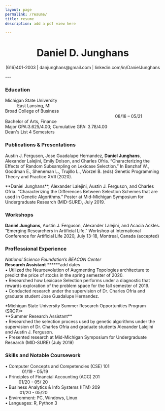 ```yaml
---
layout: page
permalink: /resume/
title: resume
description: add a pdf view here

---
```


<h1 style="text-align: center;"><font size="+3"> Daniel D. Junghans </font></h1>
<p style="text-align: center;">(616)401-2003 | danjunghans@gmail.com | linkedin.com/in/DanielJunghans</p>
---

### Education
Michigan State University     &emsp; &emsp; &emsp; &emsp; &emsp; &emsp; &emsp; &emsp; &emsp; &emsp; &emsp; &emsp; &emsp; &emsp; &emsp; &emsp; &emsp; &emsp;&emsp;&ensp;     East Lansing, MI    
Broad College of Business &emsp;&emsp;&emsp;&emsp;&emsp;&emsp;&emsp;&emsp;&emsp;&emsp;&emsp;&emsp;&emsp;&emsp;&emsp;&emsp;&emsp;&emsp;&emsp;&emsp;&emsp;&emsp;&emsp;&ensp;&ensp;&ensp;&emsp;08/18 – 05/21  
Bachelor of Arts, Finance <br />
Major GPA:3.625/4.00; Cumulative GPA: 3.78/4.00 <br />
Dean's List 4 Semesters                                   
### Publications & Presentations
Austin J. Ferguson, Jose Guadalupe Hernandez, **Daniel Junghans**, Alexander Lalejini, Emily Dolson, and Charles Ofria. “Characterizing the Effects of Random Subsampling on Lexicase Selection.” In Banzhaf W., Goodman E., Sheneman L., Trujillo L., Worzel B. (eds) Genetic Programming Theory and Practice XVII (2020).
<p></p> 
**Daniel Junghans**, Alexander Lalejini, Austin J. Ferguson, and Charles Ofria. “Characterizing the Differences Between Selection Schemes that are used in Genetic Algorithms.” Poster at Mid-Michigan Symposium for Undergraduate Research (MID-SURE), July 2019.

### Workshops
**Daniel Junghans**, Austin J. Ferguson, Alexander Lalejini, and Acacia Ackles. “Emerging Researchers in Artificial Life.” Workshop at International Conference for Artificial Life 2020, July 13-18, Montreal, Canada (accepted)
### Proffessional Experience
*National Science Foundation’s BEACON Center* <br />
**Research Assistant**   ******add dates  <br /> 
•	Utilized the Neuroevolution of Augmenting Topologies architecture to predict the price of stocks in the spring semester of 2020.                                                                                  
•	Researched how Lexicase Selection performs under a diagnostic that rewards exploration of the problem space for the fall semester of 2019. <br />
•	Conducted research under the supervision of Dr. Charles Ofria and graduate student Jose Guadalupe Hernandez.
<p></p>
*Michigan State University Summer Research Opportunities Program (SROP)* <br />
**Summer Research Assistant** <br />
•	Researched the selection process used by genetic algorithms under the supervision of Dr. Charles Ofria and graduate students Alexander Lalejini and Austin J. Ferguson. <br />
•	Presented research at Mid-Michigan Symposium for Undergraduate Research (MID-SURE) (July 2019)

### Skills and Notable Coursework <br />
•	Computer Concepts and Competencies (CSE) 101 &ensp; &ensp; &emsp; &ensp; &ensp; &emsp; &emsp; &ensp; &ensp; &emsp; &ensp; &emsp; &ensp; &nbsp; &emsp; 01/19 - 05/19 <br />
•	Principles of Financial Accounting (ACC) 201 &emsp; &emsp; &emsp; &emsp; &ensp; &ensp; &emsp; &ensp; &emsp; &ensp; &ensp; &ensp; &emsp; &emsp; &emsp; &nbsp; 01/20 - 05/ 20                         
•	Business Analytics & Info Systems (ITM) 209 &ensp; &ensp; &emsp; &ensp; &emsp; &emsp; &emsp; &emsp; &emsp; &emsp; &ensp; &ensp; &ensp; &ensp; &emsp; &emsp; 01/20 - 05/20                            
•	Environment: PC, Windows, Linux <br />
•	Languages: R, Python 3 <br />
